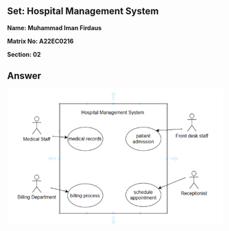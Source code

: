 ## Set: Hospital Management System

**Name: Muhammad Iman Firdaus**

**Matrix No: A22EC0216**

**Section: 02**

## Answer
<img src="https://github.com/MuhammadImanFirdaus/Photos/blob/main/uc1.png?raw=true" alt=""/></a>

